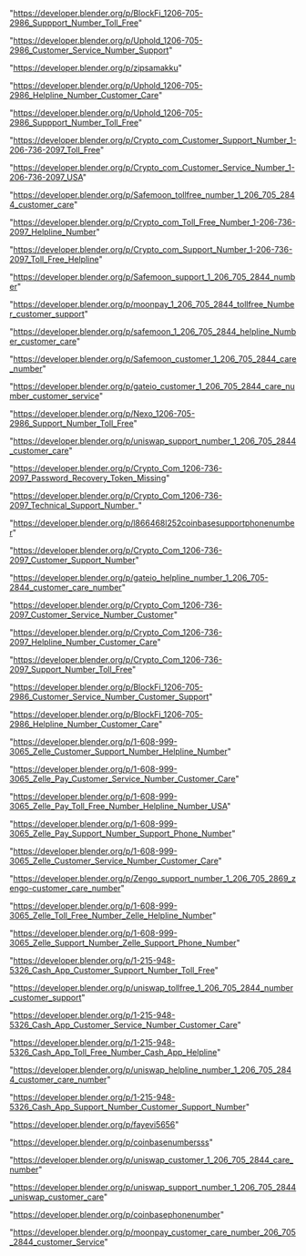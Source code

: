 "https://developer.blender.org/p/BlockFi_1206-705-2986_Suppport_Number_Toll_Free"

"https://developer.blender.org/p/Uphold_1206-705-2986_Customer_Service_Number_Support"

"https://developer.blender.org/p/zipsamakku"

"https://developer.blender.org/p/Uphold_1206-705-2986_Helpline_Number_Customer_Care"

"https://developer.blender.org/p/Uphold_1206-705-2986_Suppport_Number_Toll_Free"

"https://developer.blender.org/p/Crypto_com_Customer_Support_Number_1-206-736-2097_Toll_Free"

"https://developer.blender.org/p/Crypto_com_Customer_Service_Number_1-206-736-2097_USA"

"https://developer.blender.org/p/Safemoon_tollfree_number_1_206_705_2844_customer_care"

"https://developer.blender.org/p/Crypto_com_Toll_Free_Number_1-206-736-2097_Helpline_Number"

"https://developer.blender.org/p/Crypto_com_Support_Number_1-206-736-2097_Toll_Free_Helpline"

"https://developer.blender.org/p/Safemoon_support_1_206_705_2844_number"

"https://developer.blender.org/p/moonpay_1_206_705_2844_tollfree_Number_customer_support"

"https://developer.blender.org/p/safemoon_1_206_705_2844_helpline_Number_customer_care"

"https://developer.blender.org/p/Safemoon_customer_1_206_705_2844_care_number"

"https://developer.blender.org/p/gateio_customer_1_206_705_2844_care_number_customer_service"

"https://developer.blender.org/p/Nexo_1206-705-2986_Support_Number_Toll_Free"

"https://developer.blender.org/p/uniswap_support_number_1_206_705_2844_customer_care"

"https://developer.blender.org/p/Crypto_Com_1206-736-2097_Password_Recovery_Token_Missing"

"https://developer.blender.org/p/Crypto_Com_1206-736-2097_Technical_Support_Number_"

"https://developer.blender.org/p/l866468l252coinbasesupportphonenumber"

"https://developer.blender.org/p/Crypto_Com_1206-736-2097_Customer_Support_Number"

"https://developer.blender.org/p/gateio_helpline_number_1_206_705-2844_customer_care_number"

"https://developer.blender.org/p/Crypto_Com_1206-736-2097_Customer_Service_Number_Customer"

"https://developer.blender.org/p/Crypto_Com_1206-736-2097_Helpline_Number_Customer_Care"

"https://developer.blender.org/p/Crypto_Com_1206-736-2097_Support_Number_Toll_Free"

"https://developer.blender.org/p/BlockFi_1206-705-2986_Customer_Service_Number_Customer_Support"

"https://developer.blender.org/p/BlockFi_1206-705-2986_Helpline_Number_Customer_Care"

"https://developer.blender.org/p/1-608-999-3065_Zelle_Customer_Support_Number_Helpline_Number"

"https://developer.blender.org/p/1-608-999-3065_Zelle_Pay_Customer_Service_Number_Customer_Care"

"https://developer.blender.org/p/1-608-999-3065_Zelle_Pay_Toll_Free_Number_Helpline_Number_USA"

"https://developer.blender.org/p/1-608-999-3065_Zelle_Pay_Support_Number_Support_Phone_Number"

"https://developer.blender.org/p/1-608-999-3065_Zelle_Customer_Service_Number_Customer_Care"

"https://developer.blender.org/p/Zengo_support_number_1_206_705_2869_zengo-customer_care_number"

"https://developer.blender.org/p/1-608-999-3065_Zelle_Toll_Free_Number_Zelle_Helpline_Number"

"https://developer.blender.org/p/1-608-999-3065_Zelle_Support_Number_Zelle_Support_Phone_Number"

"https://developer.blender.org/p/1-215-948-5326_Cash_App_Customer_Support_Number_Toll_Free"

"https://developer.blender.org/p/uniswap_tollfree_1_206_705_2844_number_customer_support"

"https://developer.blender.org/p/1-215-948-5326_Cash_App_Customer_Service_Number_Customer_Care"

"https://developer.blender.org/p/1-215-948-5326_Cash_App_Toll_Free_Number_Cash_App_Helpline"

"https://developer.blender.org/p/uniswap_helpline_number_1_206_705_2844_customer_care_number"

"https://developer.blender.org/p/1-215-948-5326_Cash_App_Support_Number_Customer_Support_Number"

"https://developer.blender.org/p/fayevi5656"

"https://developer.blender.org/p/coinbasenumbersss"

"https://developer.blender.org/p/uniswap_customer_1_206_705_2844_care_number"

"https://developer.blender.org/p/uniswap_support_number_1_206_705_2844_uniswap_customer_care"

"https://developer.blender.org/p/coinbasephonenumber"

"https://developer.blender.org/p/moonpay_customer_care_number_206_705_2844_customer_Service"

 
